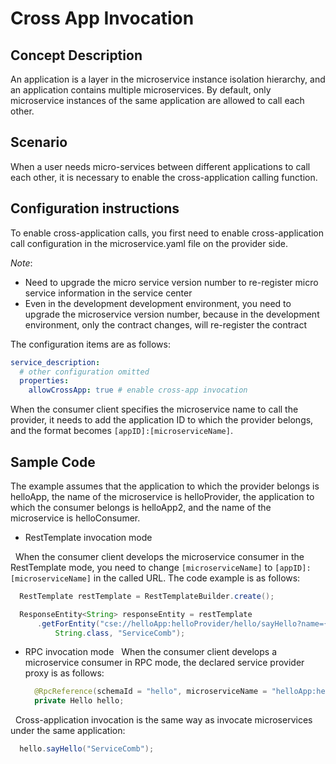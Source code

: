 # Cross App Invocation
## Concept Description

An application is a layer in the microservice instance isolation hierarchy, and an application contains multiple microservices. By default, only microservice instances of the same application are allowed to call each other.

## Scenario

When a user needs micro-services between different applications to call each other, it is necessary to enable the cross-application calling function.

## Configuration instructions

To enable cross-application calls, you first need to enable cross-application call configuration in the microservice.yaml file on the provider side.
 
_Note_:  
* Need to upgrade the micro service version number to re-register micro service information in the service center
* Even in the development development environment, you need to upgrade the microservice version number, because in the development environment, only the contract changes, will re-register the contract
  
The configuration items are as follows:
```yaml
service_description:
  # other configuration omitted
  properties:
    allowCrossApp: true # enable cross-app invocation
```

When the consumer client specifies the microservice name to call the provider, it needs to add the application ID to which the provider belongs, and the format becomes `[appID]:[microserviceName]`.

## Sample Code

The example assumes that the application to which the provider belongs is helloApp, the name of the microservice is helloProvider, the application to which the consumer belongs is helloApp2, and the name of the microservice is helloConsumer.

- RestTemplate invocation mode

  When the consumer client develops the microservice consumer in the RestTemplate mode, you need to change `[microserviceName]` to `[appID]:[microserviceName]` in the called URL. The code example is as follows:
  ```java
    RestTemplate restTemplate = RestTemplateBuilder.create();

    ResponseEntity<String> responseEntity = restTemplate
        .getForEntity("cse://helloApp:helloProvider/hello/sayHello?name={name}",
            String.class, "ServiceComb");
  ```
- RPC invocation mode
  When the consumer client develops a microservice consumer in RPC mode, the declared service provider proxy is as follows:
  ```java
    @RpcReference(schemaId = "hello", microserviceName = "helloApp:helloProvider")
    private Hello hello;
  ```
  Cross-application invocation is the same way as invocate microservices under the same application:
  
  ```java
    hello.sayHello("ServiceComb");
  ```
